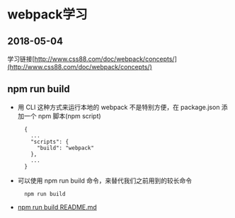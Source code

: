# webpack学习
## 2018-05-04
学习链接[http://www.css88.com/doc/webpack/concepts/](http://www.css88.com/doc/webpack/concepts/)

npm run build
-

+ 用 CLI 这种方式来运行本地的 webpack 不是特别方便，在 package.json 添加一个 npm 脚本(npm script)

        {
          ...
          "scripts": {
            "build": "webpack"
          },
          ...
        }

+ 可以使用 npm run build 命令，来替代我们之前用到的较长命令

        npm run build

+ [npm run build README.md](https://github.com/DaiHangLin/my_web/blob/npm/README.md)

